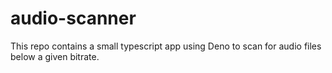 # audio-scanner
This repo contains a small typescript app using Deno to scan for audio files below a given bitrate.
